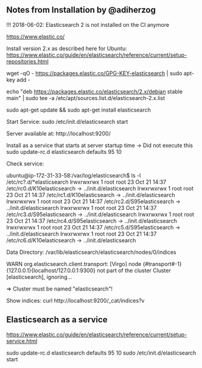 ## Notes from Installation by @adiherzog

!!! 2018-06-02: Elasticsearch 2 is not installed on the CI anymore


https://www.elastic.co/

Install version 2.x as described here for Ubuntu: https://www.elastic.co/guide/en/elasticsearch/reference/current/setup-repositories.html

wget -qO - https://packages.elastic.co/GPG-KEY-elasticsearch | sudo apt-key add -

echo "deb https://packages.elastic.co/elasticsearch/2.x/debian stable main" | sudo tee -a /etc/apt/sources.list.d/elasticsearch-2.x.list

sudo apt-get update && sudo apt-get install elasticsearch


Start Service: sudo /etc/init.d/elasticsearch start

Server available at: http://localhost:9200/

Install as a service that starts at server startup time -> Did not execute this
sudo update-rc.d elasticsearch defaults 95 10

Check service:

ubuntu@ip-172-31-33-58:/var/log/elasticsearch$ ls -l /etc/rc?.d/*elasticsearch
lrwxrwxrwx 1 root root 23 Oct 21 14:37 /etc/rc0.d/K10elasticsearch -> ../init.d/elasticsearch
lrwxrwxrwx 1 root root 23 Oct 21 14:37 /etc/rc1.d/K10elasticsearch -> ../init.d/elasticsearch
lrwxrwxrwx 1 root root 23 Oct 21 14:37 /etc/rc2.d/S95elasticsearch -> ../init.d/elasticsearch
lrwxrwxrwx 1 root root 23 Oct 21 14:37 /etc/rc3.d/S95elasticsearch -> ../init.d/elasticsearch
lrwxrwxrwx 1 root root 23 Oct 21 14:37 /etc/rc4.d/S95elasticsearch -> ../init.d/elasticsearch
lrwxrwxrwx 1 root root 23 Oct 21 14:37 /etc/rc5.d/S95elasticsearch -> ../init.d/elasticsearch
lrwxrwxrwx 1 root root 23 Oct 21 14:37 /etc/rc6.d/K10elasticsearch -> ../init.d/elasticsearch

Data Directory: /var/lib/elasticsearch/elasticsearch/nodes/0/indices


WARN  org.elasticsearch.client.transport: [Virgo] node {#transport#-1}{127.0.0.1}{localhost/127.0.0.1:9300} not part of the cluster Cluster [elasticsearch], ignoring...

=> Cluster must be named "elasticsearch"!

Show indices: curl http://localhost:9200/_cat/indices?v

## Elasticsearch as a service

https://www.elastic.co/guide/en/elasticsearch/reference/current/setup-service.html

sudo update-rc.d elasticsearch defaults 95 10
sudo /etc/init.d/elasticsearch start
